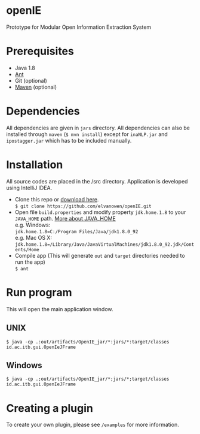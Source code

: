 # openIE
Prototype for Modular Open Information Extraction System

# Prerequisites

- Java 1.8
- [Ant](http://ant.apache.org/)
- Git (optional)
- [Maven](https://maven.apache.org/) (optional)

# Dependencies
All dependencies are given in `jars` directory. All dependencies can also be installed through `maven` (`$ mvn install`) except for `inaNLP.jar` and `ipostagger.jar` which has to be included manually.

# Installation
All source codes are placed in the /src directory. Application is developed using IntelliJ IDEA.

- Clone this repo or [download here](https://github.com/elvanowen/openIE/archive/master.zip). <br />
  `$ git clone https://github.com/elvanowen/openIE.git`
  <br />
- Open file `build.properties` and modify property `jdk.home.1.8` to your `JAVA_HOME` path. [More about JAVA_HOME](http://sbndev.astro.umd.edu/wiki/Finding_and_Setting_JAVA_HOME) <br />
  e.g. Windows: <br />
  `jdk.home.1.8=C:/Program Files/Java/jdk1.8.0_92` <br />
  e.g. Mac OS X: <br />
  `jdk.home.1.8=/Library/Java/JavaVirtualMachines/jdk1.8.0_92.jdk/Contents/Home`
  <br />
- Compile app (This will generate `out` and `target` directories needed to run the app) <br />
  `$ ant`

# Run program
This will open the main application window.
## UNIX
```
$ java -cp .:out/artifacts/OpenIE_jar/*:jars/*:target/classes id.ac.itb.gui.OpenIeJFrame
```

## Windows
```
$ java -cp .;out/artifacts/OpenIE_jar/*;jars/*;target/classes id.ac.itb.gui.OpenIeJFrame
```

# Creating a plugin
To create your own plugin, please see `/examples` for more information.